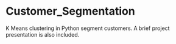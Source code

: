 # Customer_Segmentation
K Means clustering in Python segment customers. A brief project presentation is also included.
